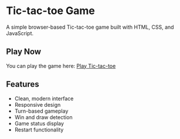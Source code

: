 # Tic-tac-toe Game

A simple browser-based Tic-tac-toe game built with HTML, CSS, and JavaScript.

## Play Now

You can play the game here: [Play Tic-tac-toe](https://YOUR_USERNAME.github.io/tic-tac-toe/)

## Features

- Clean, modern interface
- Responsive design
- Turn-based gameplay
- Win and draw detection
- Game status display
- Restart functionality
